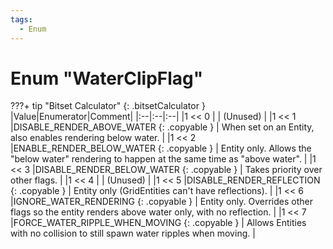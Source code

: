 ```yaml
---
tags:
  - Enum
---
```

# Enum "WaterClipFlag"
???+ tip "Bitset Calculator"
    [](#){: .bitsetCalculator }
|Value|Enumerator|Comment|
|:--|:--|:--|
|1 << 0 |  | (Unused) |
|1 << 1 |DISABLE_RENDER_ABOVE_WATER {: .copyable } | When set on an Entity, also enables rendering below water. |
|1 << 2 |ENABLE_RENDER_BELOW_WATER {: .copyable } | Entity only. Allows the "below water" rendering to happen at the same time as "above water". |
|1 << 3 |DISABLE_RENDER_BELOW_WATER {: .copyable } | Takes priority over other flags. |
|1 << 4 |  | (Unused) |
|1 << 5 |DISABLE_RENDER_REFLECTION {: .copyable } | Entity only (GridEntities can't have reflections). |
|1 << 6 |IGNORE_WATER_RENDERING {: .copyable } | Entity only. Overrides other flags so the entity renders above water only, with no reflection. |
|1 << 7 |FORCE_WATER_RIPPLE_WHEN_MOVING {: .copyable } | Allows Entities with no collision to still spawn water ripples when moving. |
